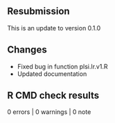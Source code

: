 ## Resubmission
This is an update to version 0.1.0

## Changes
* Fixed bug in function plsi.lr.v1.R
* Updated documentation

## R CMD check results
0 errors | 0 warnings | 0 note
